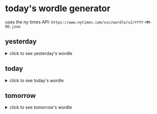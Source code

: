 # today's wordle generator

uses the ny times API: `https://www.nytimes.com/svc/wordle/v2/YYYY-MM-DD.json`

## yesterday

<details>
    <summary>click to see yesterday's wordle</summary>

    fiend

</details>

## today

<details>
    <summary>click to see today's wordle</summary>

    crone

</details>

## tomorrow

<details>
    <summary>click to see tomorrow's wordle</summary>

    topaz

</details>
